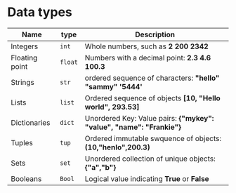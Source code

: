 # Data types
**Name** | **type** | **Description**
--- | --- | ---
Integers | `int` | Whole numbers, such as **2 200 2342** 
Floating point | `float` | Numbers with a decimal point: **2.3 4.6 100.3**
Strings | `str` | ordered sequence of characters: **"hello" "sammy" '5444'**
Lists | `list` | Ordered sequence of objects **[10, "Hello world", 293.53]**
Dictionaries | `dict` | Unordered Key: Value pairs: **{"mykey": "value", "name": "Frankie"}**
Tuples | `tup` | Ordered immutable swquence of objects: **(10,"henlo",200.3)**
Sets | `set` | Unordered collection of unique objects: **{"a","b"}**
Booleans | `Bool` | Logical value indicating **True** or **False**